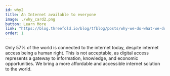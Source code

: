 ```yaml
---
id: why2
title: An Internet available to everyone
image: ./why_card2.png
button: Learn More
link: "https://blog.threefold.io/blog/tfblog/posts/why-we-do-what-we-do"
order: 1
---
```


Only 57% of the world is connected to the internet today, despite internet access being a human right. This is not acceptable, as digital access represents a gateway to information, knowledge, and economic opportunities. We bring a more affordable and accessible internet solution to the world.
